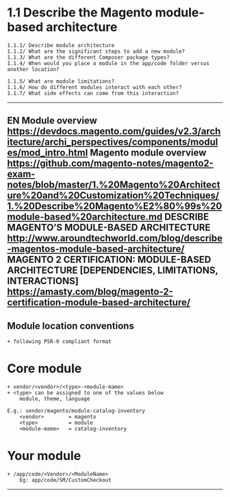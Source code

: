 # 1.1 Describe the Magento module-based architecture
    1.1.1/ Describe module architecture
    1.1.2/ What are the significant steps to add a new module?
    1.1.3/ What are the different Composer package types?
    1.1.4/ When would you place a module in the app/code folder versus another location?

    1.1.5/ What are module limitations?
    1.1.6/ How do different modules interact with each other?
    1.1.7/ What side effects can come from this interaction?
--------------------------------------------------------------------------------------------

EN
    Module overview
        https://devdocs.magento.com/guides/v2.3/architecture/archi_perspectives/components/modules/mod_intro.html
    Magento module overview
        https://github.com/magento-notes/magento2-exam-notes/blob/master/1.%20Magento%20Architecture%20and%20Customization%20Techniques/1.%20Describe%20Magento%E2%80%99s%20module-based%20architecture.md
    DESCRIBE MAGENTO’S MODULE-BASED ARCHITECTURE
        http://www.aroundtechworld.com/blog/describe-magentos-module-based-architecture/
    MAGENTO 2 CERTIFICATION: MODULE-BASED ARCHITECTURE [DEPENDENCIES, LIMITATIONS, INTERACTIONS]
        https://amasty.com/blog/magento-2-certification-module-based-architecture/
--------------------------------------------------------------------------------------------

## Module location conventions
    + following PSR-0 compliant format

# Core module
    + vendor/<vendor>/<type>-<module-mame>
    + <type> can be assigned to one of the values below
        module, theme, language

    E.g.: vendor/magento/module-catalog-inventory
        <vendor>        = magento
        <type>          = module
        <module-mame>   = catalog-inventory

# Your module
    + /app/code/<Vendor>/<ModuleName>
        Eg: app/code/SM/CustomCheckout
--------------------------------------------------------------------------------------------